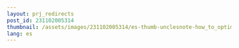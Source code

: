 ```yaml
---
layout: prj_redirects
post_id: 231102005314
thumbnail: /assets/images/231102005314/es-thumb-unclesnote-how_to_optimize_ubuntu_20.04_performance.png
lang: es
---
```

